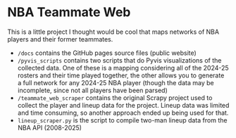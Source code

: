 # NBA Teammate Web
This is a little project I thought would be cool that maps networks of NBA players and their former teammates.

- `/docs` contains the GitHub pages source files (public website)
- `/pyvis_scripts` contains two scripts that do Pyvis visualizations of the collected data. One of these is a mapping considering all of the 2024-25 rosters and their time played together, the other allows you to generate a full network for any 2024-25 NBA player (though the data may be incomplete, since not all players have been parsed)
- `/teammate_web_scraper` contains the original Scrapy project used to collect the player and lineup data for the project. Lineup data was limited and time consuming, so another approach ended up being used for that.
- `lineup_scraper.py` is the script to compile two-man lineup data from the NBA API (2008-2025)